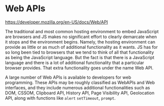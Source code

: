 # Web APIs

https://developer.mozilla.org/en-US/docs/Web/API

The traditional and most common hosting environment to embed JavaScript are browsers and JS makes no significant effort to clearly demarcate when it stops and the environment begins. Namely, the hosting environment can provide as little or as much of additional functionality as it wants. JS has for so long been tied to browsers that we tend to think of all that functionality as being the JavaScript language. But the fact is that there is a JavaScript language and there is a lot of additional functionality that a particular browser provides. That extra functionality goes under the name Web API.

A large number of Web APIs is available to developers for web programming. These APIs may be roughly classified as WebAPIs and Web interfaces, and they include numerous additional functionalities such as DOM, CSSOM, Clipboard API, History API, Page Visibility API, Geolocation API, along with functions like `alert` `setTimeout`, `prompt`.
